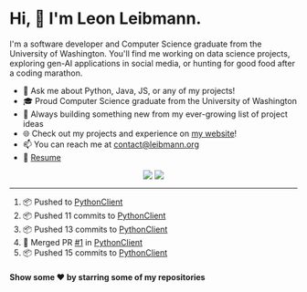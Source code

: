 # Hi, 👋 I'm Leon Leibmann.

I'm a software developer and Computer Science graduate from the University of Washington. You'll find me working on data science projects, exploring gen-AI applications in social media, or hunting for good food after a coding marathon.

- 💬 Ask me about Python, Java, JS, or any of my projects!
- 🎓 Proud Computer Science graduate from the University of Washington
- 🚀 Always building something new from my ever-growing list of project ideas
- 🌐 Check out my projects and experience on [my website](https://leibmann.org)!
- 📫 You can reach me at [contact@leibmann.org](mailto:contact@leibmann.org)
- 📄 [Resume](https://leibmann.org/Leon_Leibmann_Resume.pdf)

<div align="middle">
<img align="top" src="https://github-readme-stats.vercel.app/api/top-langs/?username=Pop101&layout=compact&theme=transparent&hide_border=true&hide=css,jupyter%20notebook">
<img align="top" src="https://github-readme-stats.vercel.app/api?username=Pop101&show_icons=true&theme=transparent&hide_border=true&count_private=true&hide=issues&include_all_commits&hide_rank=true">
</div>

---
<!--START_SECTION:activity-->
1. 📦 Pushed to [PythonClient](https://github.com/Westbold/PythonClient)
2. 📦 Pushed 11 commits to [PythonClient](https://github.com/Westbold/PythonClient)
3. 📦 Pushed 13 commits to [PythonClient](https://github.com/Westbold/PythonClient)
4. 🎉 Merged PR [#1](https://github.com/Westbold/PythonClient/pull/1) in [PythonClient](https://github.com/Westbold/PythonClient)
5. 📦 Pushed 15 commits to [PythonClient](https://github.com/Westbold/PythonClient)
<!--END_SECTION:activity-->

#### Show some ❤️ by starring some of my repositories
